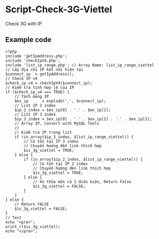# Script-Check-3G-Viettel
Check 3G with IP

## Example code
	
	<?php
	include 'getIpAddress.php';
	include 'checkIpV4.php';
	include 'list_ip_range.php'; // Array Name: list_ip_range_viettel
	// Lấy địa chỉ IP kết nối hiện tại
	$connect_ip  = getIpAddress();
	// Check IP v4
	$check_ip_v4 = checkIpV4($connect_ip);
	// Kiểm tra tính hợp lệ của IP
	if ($check_ip_v4 === TRUE) {
	    // Tách mảng IP
	    $ex_ip      = explode('.', $connect_ip);
	    // List IP 2 index
	    $ip_2_index = $ex_ip[0] . '.' . $ex_ip[1];
	    // List IP 3 index
	    $ip_3_index = $ex_ip[0] . '.' . $ex_ip[1] . '.' . $ex_ip[2];
	    // Array IP, Convert with MySQL Tools
	    // 
	    // Kiểm tra IP trong list
	    if (in_array($ip_3_index, $list_ip_range_viettel)) {
	        // Có tồn tại IP 3 index
	        // Chuyển hướng đến link thích hợp
	        $is_3g_viettel = TRUE;
	    } else {
	        if (in_array($ip_2_index, $list_ip_range_viettel)) {
	            // Có tồn tại IP 2 index
	            // Chuyển hướng đến link thích hợp
	            $is_3g_viettel = TRUE;
	        } else {
	            // Ko thỏa mãn cả 2 điều kiện, Return False
	            $is_3g_viettel = FALSE;
	        }
	    }
	} else {
	    // Return FALSE
	    $is_3g_viettel = FALSE;
	}
	// Test
	echo "<pre>";
	print_r($is_3g_viettel);
	echo "</pre>";

